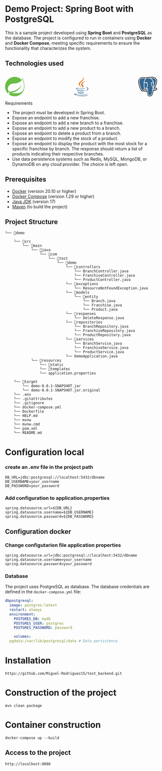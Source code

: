 # Demo Project: Spring Boot with PostgreSQL

This is a sample project developed using **Spring Boot** and **PostgreSQL** as the database. The project is configured to run in containers using **Docker** and **Docker Compose**, meeting specific requirements to ensure the functionality that characterizes the system.



## Technologies used

 <div style="display: flex; justify-content: space-between; align-items: center;">
 
<svg viewBox="0 0 64 64" xmlns="http://www.w3.org/2000/svg" width="64" height="64"><path d="M58.2 3.365a29.503 29.503 0 0 1-3.419 6.064A32.094 32.094 0 1 0 9.965 55.372l1.186 1.047a32.08 32.08 0 0 0 52.67-22.253c.875-8.17-1.524-18.51-5.62-30.8zM14.53 55.558a2.744 2.744 0 1 1-.404-3.857 2.744 2.744 0 0 1 .404 3.857zm43.538-9.61c-7.92 10.55-24.83 6.99-35.672 7.502 0 0-1.922.113-3.857.43 0 0 .73-.31 1.663-.663 7.614-2.65 11.213-3.16 15.838-5.54 8.708-4.427 17.322-14.122 19.112-24.2-3.313 9.695-13.373 18.032-22.53 21.418-6.276 2.313-17.614 4.566-17.614 4.566l-.457-.245c-7.714-3.75-7.952-20.457 6.077-25.845 6.143-2.366 12.02-1.067 18.654-2.65 7.084-1.683 15.28-6.99 18.615-13.916 3.73 11.08 8.224 28.422.166 39.15z" fill="#68bd45"/></svg>

<svg xmlns="http://www.w3.org/2000/svg" width="64" height="64" preserveAspectRatio="xMidYMid" viewBox="0 0 256 346">
  <path d="M83 267s-14 8 9 11c27 3 41 2 71-3 0 0 8 5 19 9-67 29-153-2-99-17M74 230s-15 11 8 13c29 3 52 3 92-4 0 0 6 5 15 8-82 24-173 2-115-17" fill="#5382A1"/>
  <path d="M144 166c17 19-4 36-4 36s42-22 22-49c-18-26-32-38 44-82 0 0-119 29-62 95" fill="#E76F00"/>
  <path d="M233 295s10 8-10 15c-39 12-163 15-197 0-12-5 11-13 18-14l12-2c-14-9-89 19-38 28 138 22 251-10 215-27M89 190s-63 15-22 21c17 2 51 2 83-1 26-2 52-7 52-7l-16 9c-64 16-187 8-151-9 30-14 54-13 54-13M202 253c64-33 34-66 13-61l-7 2s2-3 6-5c41-14 73 43-14 66l2-2" fill="#5382A1"/>
  <path d="M162 0s36 36-34 91c-56 45-12 70 0 99-32-30-56-56-40-80 23-35 89-53 74-110" fill="#E76F00"/>
  <path d="M95 345c62 4 158-3 160-32 0 0-4 11-51 20-53 10-119 9-158 2 0 0 8 7 49 10" fill="#5382A1"/>
</svg>


<svg xmlns="http://www.w3.org/2000/svg" width="64" height="64" preserveAspectRatio="xMidYMid" viewBox="0 0 256 264">
  <path d="M255 158c-2-5-6-8-11-9l-8 1-14 2c12-20 22-43 27-65 9-34 5-50-1-57a77 77 0 0 0-62-30c-14 0-27 3-33 5l-19-2c-12 0-24 3-33 8L78 5c-23-3-42 0-55 9C7 26-1 46 0 74a342 342 0 0 0 28 97c7 14 14 22 23 24 5 2 13 3 22-4l5 4 9 3c11 3 22 2 31-1a643 643 0 0 1 0 10 109 109 0 0 0 5 33c1 4 4 11 9 16 6 6 13 8 20 8l9-1c10-2 21-6 29-17s11-27 12-53v-2l1-2 1 1h1c10 0 22-2 30-6 5-2 24-12 20-26"/>
  <path d="M238 161c-30 6-32-4-32-4 32-47 45-106 33-120-31-40-84-21-85-21l-20-2c-14 0-24 4-32 10 0 0-95-40-91 49 1 19 28 143 59 106l22-26c6 4 12 6 19 5h1v5c-8 9-6 10-22 14-16 3-7 9 0 11s25 4 36-12v2c3 2 5 16 5 29-1 12-1 21 2 27 2 7 5 22 26 18 17-4 27-14 28-30 1-12 3-10 3-20l1-5c2-16 1-21 12-19l2 1c8 0 19-2 25-5 13-6 21-16 8-13" fill="#336791"/>
  <path d="M108 82h-6l-1 2 1 3c1 2 3 3 5 3h1c3 0 6-2 6-4 1-2-3-4-6-4M197 82c0-2-4-3-7-2-3 0-6 1-6 3 1 2 3 4 6 4h1l4-2 2-3" fill="#FFF"/>
  <path d="M248 160c-1-3-5-5-11-3-18 3-24 1-27-1 14-21 26-47 32-71 3-11 5-22 5-30 0-10-2-17-5-21a70 70 0 0 0-57-27c-16 0-30 4-33 6-5-2-12-3-18-3-13 0-23 3-32 9-4-2-14-5-26-7-21-3-37-1-49 8C13 30 6 48 8 73c0 8 5 35 13 60 10 33 21 51 32 55l5 1c4 0 9-2 14-9l21-22c4 2 9 3 14 3v1l-2 3c-4 5-5 5-16 8-3 0-12 2-12 8 0 7 10 10 11 10l12 1c9 0 17-3 24-8-1 23 0 46 3 53 3 6 8 20 26 20l9-1c18-4 26-12 29-30l6-45 11 1c8 0 17-2 23-5 7-3 19-10 17-17Zm-44-83-1 10-2 12 1 14c1 9 3 19-2 28l-2-4-3-6c-7-12-22-39-14-50 2-3 8-6 23-4Zm-18-62c21 0 38 8 50 23 9 12-1 65-30 111l-1-1c7-13 6-25 5-36l-1-13 1-11a72 72 0 0 0 1-16c0-5-6-20-18-34-6-7-16-16-28-21l21-2ZM67 176c-6 7-10 6-12 5-8-3-19-21-27-51-8-25-13-50-13-57-1-23 4-39 16-47 20-14 52-6 64-2v1C74 46 74 82 74 85v3c1 7 2 18 0 31a38 38 0 0 0 12 34l-19 23Zm22-30c-6-7-9-16-8-26 2-14 1-26 1-32v-2c3-3 17-11 27-8 5 1 8 4 9 9 6 28 1 40-4 50l-2 5-1 2-3 10c-7 0-14-3-19-8Zm1 38-5-2 6-2c13-3 15-5 19-10l4-5c3-3 4-2 6-1 1 0 3 2 4 5l-1 4c-9 13-23 13-33 11Zm70 65c-16 3-22-5-26-15a293 293 0 0 1-3-67c-2-5-5-9-8-10-2-1-5-2-8-1l3-10 1-1 2-5c5-10 11-24 4-54-2-12-11-17-23-16a54 54 0 0 0-20 7c1-12 5-33 18-47 9-8 20-13 34-12 27 0 44 14 54 26 8 10 13 20 15 25-14-1-23 1-28 8-10 15 6 44 13 57l3 6 8 13 2 2c-4 2-11 4-11 18l-6 51c-3 16-8 21-24 25Zm68-78c-4 2-11 3-18 3-8 1-11 0-12-1-1-9 3-10 6-11h2l1 1c6 4 16 4 31 1h1l-11 7Z" fill="#FFF"
</svg>


<svg xmlns="http://www.w3.org/2000/svg" width="64" height="64" viewBox="0 0 24 24" fill="#008fe2">
  <path d="M13.98 11.08h2.12a.19.19 0 0 0 .19-.19V9.01a.19.19 0 0 0-.19-.19h-2.12a.18.18 0 0 0-.18.18v1.9c0 .1.08.18.18.18m-2.95-5.43h2.12a.19.19 0 0 0 .18-.19V3.57a.19.19 0 0 0-.18-.18h-2.12a.18.18 0 0 0-.19.18v1.9c0 .1.09.18.19.18m0 2.71h2.12a.19.19 0 0 0 .18-.18V6.29a.19.19 0 0 0-.18-.18h-2.12a.18.18 0 0 0-.19.18v1.89c0 .1.09.18.19.18m-2.93 0h2.12a.19.19 0 0 0 .18-.18V6.29a.18.18 0 0 0-.18-.18H8.1a.18.18 0 0 0-.18.18v1.89c0 .1.08.18.18.18m-2.96 0h2.11a.19.19 0 0 0 .19-.18V6.29a.18.18 0 0 0-.19-.18H5.14a.19.19 0 0 0-.19.18v1.89c0 .1.08.18.19.18m5.89 2.72h2.12a.19.19 0 0 0 .18-.19V9.01a.19.19 0 0 0-.18-.19h-2.12a.18.18 0 0 0-.19.18v1.9c0 .1.09.18.19.18m-2.93 0h2.12a.18.18 0 0 0 .18-.19V9.01a.18.18 0 0 0-.18-.19H8.1a.18.18 0 0 0-.18.18v1.9c0 .1.08.18.18.18m-2.96 0h2.11a.18.18 0 0 0 .19-.19V9.01a.18.18 0 0 0-.18-.19H5.14a.19.19 0 0 0-.19.19v1.88c0 .1.08.19.19.19m-2.92 0h2.12a.18.18 0 0 0 .18-.19V9.01a.18.18 0 0 0-.18-.19H2.22a.18.18 0 0 0-.19.18v1.9c0 .1.08.18.19.18m21.54-1.19c-.06-.05-.67-.51-1.95-.51-.34 0-.68.03-1.01.09a3.77 3.77 0 0 0-1.72-2.57l-.34-.2-.23.33a4.6 4.6 0 0 0-.6 1.43c-.24.97-.1 1.88.4 2.66a4.7 4.7 0 0 1-1.75.42H.76a.75.75 0 0 0-.76.75 11.38 11.38 0 0 0 .7 4.06 6.03 6.03 0 0 0 2.4 3.12c1.18.73 3.1 1.14 5.28 1.14.98 0 1.96-.08 2.93-.26a12.25 12.25 0 0 0 3.82-1.4 10.5 10.5 0 0 0 2.61-2.13c1.25-1.42 2-3 2.55-4.4h.23c1.37 0 2.21-.55 2.68-1 .3-.3.55-.66.7-1.06l.1-.28Z"/>
</svg>

</div


## Requirements
- The project must be developed in Spring Boot.
- Expose an endpoint to add a new franchise.
- Expose an endpoint to add a new branch to a franchise.
- Expose an endpoint to add a new product to a branch.
- Expose an endpoint to delete a product from a branch.
- Expose an endpoint to modify the stock of a product.
- Expose an endpoint to display the product with the most stock for a specific franchise by branch. The response should return a list of products indicating their respective branches.
- Use data persistence systems such as Redis, MySQL, MongoDB, or DynamoDB on any cloud provider. The choice is left open.

## Prerequisites

- [Docker](https://docs.docker.com/get-docker/) (version 20.10 or higher)
- [Docker Compose](https://docs.docker.com/compose/install/) (version 1.29 or higher)
- [Java JDK](https://www.oracle.com/java/technologies/javase-jdk17-downloads.html) (version 17)
- [Maven](https://maven.apache.org/download.cgi) (to build the project)

## Project Structure



```
└── 📁demo

    └── 📁src
        └── 📁main
            └── 📁java
                └── 📁com
                    └── 📁test
                        └── 📁demo
                            └── 📁controllers
                                └── BranchController.java
                                └── FranchiseController.java
                                └── ProductController.java
                            └── 📁exceptions
                                └── ResourceNotFoundException.java
                            └── 📁models
                                └── 📁entity
                                    └── Branch.java
                                    └── Franchise.java
                                    └── Product.java
                            └── 📁responses
                                └── DeleteResponse.java
                            └── 📁repositories
                                └── BranchRepository.java
                                └── FranchiseRepository.java
                                └── ProductRepository.java
                            └── 📁services
                                └── BranchService.java
                                └── FranchiseService.java
                                └── ProductService.java
                            └── DemoApplication.java
            └── 📁resources
                └── 📁static
                └── 📁templates
                └── application.properties

    └── 📁target
        └── demo-0.0.1-SNAPSHOT.jar
        └── demo-0.0.1-SNAPSHOT.jar.original
    └── .env
    └── .gitattributes
    └── .gitignore
    └── docker-compose.yml
    └── Dockerfile
    └── HELP.md
    └── mvnw
    └── mvnw.cmd
    └── pom.xml
    └── README.md
```


# Configuration local
### create an .env file in the project path
```
DB_URL=jdbc:postgresql://localhost:5432/dbname
DB_USERNAME=your_username
DB_PASSWORD=your_password
```
### Add configuration to application.properties
```
spring.datasource.url=${DB_URL}
spring.datasource.username=${DB_USERNAME}
spring.datasource.password=${DB_PASSWORD}
```

## Configuration docker

### Change configutarion file application properties
```
spring.datasource.url=jdbc:postgresql://localhost:5432/dbname
spring.datasource.username=your_username
spring.datasource.password=your_password
```

### Database

The project uses PostgreSQL as database. The database credentials are defined in the `docker-compose.yml` file:

```yaml
dbpostgresql:
  image: postgres:latest
  restart: always
  environment:
    POSTGRES_DB: mydb
    POSTGRES_USER: postgres
    POSTGRES_PASSWORD: password

    volumes:
  pgdata:/var/lib/postgresql/data # Data persistence

```
# Installation

```
https://github.com/Miguel-Rodriguez15/test_backend.git
```


# Construction of the project

```
mvn clean package
```

# Container construction

```
docker-compose up --build
```

## Access to the project
```
http://localhost:8080
```